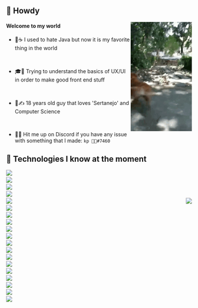 ## 🤠 Howdy

<img align="right" src="./nicoinvertidogif4.gif">

#### Welcome to my world 

- 💛☕ I used to hate Java but now it is my favorite thing in the world

<br/>

- 🎓📖 Trying to understand the basics of UX/UI in order to make good front end stuff

<br/>

- 📝✍ 18 years old guy that loves 'Sertanejo' and Computer Science

<br/>

- 🤠🍻 Hit me up on Discord if you have any issue with something that I made: ``kp 🤠🥶#7460``

## 🤯 Technologies I know at the moment
<p align="left">
  <img src="https://img.shields.io/badge/%20-Node.js-000000?style=flat-square&logo=Node.js" /> <br /> 
  <img src="https://img.shields.io/badge/%20-Express-000000?style=flat-square&logo=Express" /> <br /> 
  <img src="https://img.shields.io/badge/%20-Discord.js-000000?style=flat-square&logo=Discord" /> <br />
  <img src="https://img.shields.io/badge/%20-HTML5-000000?style=flat-square&logo=HTML5" /> <br /> 
  <img src="https://img.shields.io/badge/%20-CSS3-000000?style=flat-square&logo=CSS3" /> 
  <img align="right" src="https://github-readme-stats.vercel.app/api?username=pedrokpp&count_private=true&theme=nightowl&show_icons=true" /> <br /> 
  <img src="https://img.shields.io/badge/%20-Python-000000?style=flat-square&logo=Python" /> <br />
  <img src="https://img.shields.io/badge/%20-Flask-000000?style=flat-square&logo=Flask" /> <br />
  <img src="https://img.shields.io/badge/%20-Golang-000000?style=flat-square&logo=Go" /> <br /> 
  <img src="https://img.shields.io/badge/%20-C++-000000?style=flat-square&logo=C%2B%2B" /> <br />
  <img src="https://img.shields.io/badge/%20-C%23-000000?style=flat-square&logo=C%20Sharp" /> <br /> 
  <img src="https://img.shields.io/badge/%20-Java 💛-000000?style=flat-square&logo=Java" /> <br /> 
  <img src="https://img.shields.io/badge/%20-JDA-000000?style=flat-square&logo=Discord" /> <br />
  <img src="https://img.shields.io/badge/%20-Spring Boot-000000?style=flat-square&logo=Spring%20Boot" /> <br />
  <img src="https://img.shields.io/badge/%20-Maven-000000?style=flat-square&logo=Apache%20Maven" /> <br /> 
  <img src="https://img.shields.io/badge/%20-Gradle-000000?style=flat-square&logo=Gradle" /> <br /> 
  <img src="https://img.shields.io/badge/%20-MongoDB-000000?style=flat-square&logo=MongoDB" /> <br />
  <img src="https://img.shields.io/badge/%20-Redis-000000?style=flat-square&logo=Redis" /> <br />
  <img src="https://img.shields.io/badge/%20-MySQL-000000?style=flat-square&logo=MySQL" /> <br /> 
  <img src="https://img.shields.io/badge/%20-Git-000000?style=flat-square&logo=Git" /> <br />
</p>
